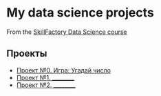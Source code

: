 # My data science projects
From the [SkillFactory Data Science course](https://skillfactory.ru/data-scientist)

## Проекты

* [Проект №0. Игра: Угадай число](https://github.com/Vender71/sf_data_science/tree/main/project_0)
* [Проект №1. ________](_____)
* [Проект №2. ________](_____)